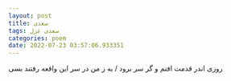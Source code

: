 ```yaml
---
layout: post
title: سعدی
tags: سعدی غزل
categories: poem
date: 2022-07-23 03:57:06.933351
---
```


روزی اندر قدمت افتم و گر سر برود / به ز من در سر این واقعه رفتند بسی